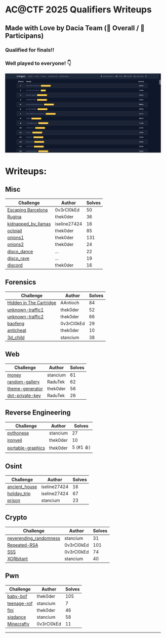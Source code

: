 # AC@CTF 2025 Qualifiers Writeups
## Made with Love by Dacia Team (🥉 Overall / 🥈 Participans)
### Qualified for finals!!

### Well played to everyone! 👇

![leaderboard](leaderboard.png)

# Writeups:

## Misc

Challenge|Author|Solves
-|-|-
[Escaping Barcelona](<./misc/Escaping-Barcelona>)|0v3rCl0kEd|50
[Rugina](<./misc/rugina>)|thek0der|36
[kidnapped_by_llamas](<./misc/kidnapped_by_llamas>)|iseline27424|16
[octojail](<./misc/octojail>)|thek0der|85
[onions1](<./misc/onions1>)|thek0der|131
[onions2](<./misc/onions2>)|thek0der|24
[disco_dance](<./misc/disco_dance/>)|...|22
[disco_rave](<./misc/disco_rave/>)|...|19
[discord](<./misc/discord/>)|thek0der|16

## Forensics

Challenge|Author|Solves
-|-|-
[Hidden in The Cartridge](<./forensics/Hidden-in-the-Cartridge/>)|AAntioch|84
[unknown-traffic1](<./forensics/unknown-traffic1/>)|thek0der|52
[unknown-traffic2](<./forensics/unknown-traffic2/>)|thek0der|66
[baofeng](<./forensics/baofeng/>)|0v3rCl0kEd|29
[anticheat](<./forensics/anticheat/>)|thek0der|10
[3d_child](<./forensics/3d_child/>)|stancium|38

## Web

Challenge|Author|Solves
-|-|-
[money](<./web/money>)|stancium|61
[random-gallery](<./web/random-gallery>)|RaduTek|62
[theme-generator](<./web/theme-generator>)|thek0der|56
[dot-private-key](<./web/dot-private-key>)|RaduTek|26

## Reverse Engineering

Challenge|Author|Solves
-|-|-
[pythonese](<./rev/pythonese/>)|stancium|27
[ironveil](<./rev/ironveil/>)|thek0der|10
[portable-graphics](<./rev/portable-graphics/>)|thek0der|5 (#1 🩸)

## Osint

Challenge|Author|Solves
-|-|-
[ancient_house](<./osint/ancient_house/>)|iseline27424|16
[holiday_trip](<./osint/holiday_trip/>)|iseline27424|67
[prison](<./osint/prison/>)|stancium|23

## Crypto

Challenge|Author|Solves
-|-|-
[neverending_randomness](<./crypto/neverending-randomness/>)|stancium|31
[Repeated-RSA](<./crypto/Repeated-RSA>)|0v3rCl0kEd|101
[SSS](<./crypto/sss>)|0v3rCl0kEd|74
[XORbitant](<./crypto/XORbitant>)|stancium|40


## Pwn

Challenge|Author|Solves
-|-|-
[baby-bof](<./pwn/baby-bof>)|thek0der|105
[teenage-rof](<./pwn/teenage-rof>)|stancium|7
[fini](<./pwn/fini>)|thek0der|46
[sigdance](<./pwn/sigdance>)|stancium|58
[Minecrafty](<./pwn/Minecrafty>)|0v3rCl0kEd|11

---
